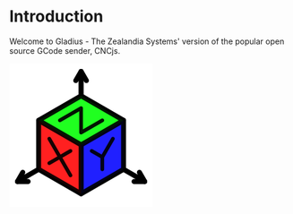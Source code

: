 # Introduction

Welcome to Gladius - The Zealandia Systems' version of the popular open source GCode sender, CNCjs.

![Gladius](images/gladius-logo.svg)